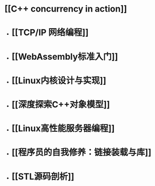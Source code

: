 # [[C++ concurrency in action]]
- # [[TCP/IP 网络编程]]
- # [[WebAssembly标准入门]]
- # [[Linux内核设计与实现]]
- # [[深度探索C++对象模型]]
- # [[Linux高性能服务器编程]]
- # [[程序员的自我修养：链接装载与库]]
- # [[STL源码剖析]]